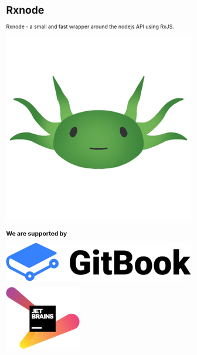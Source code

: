 # Rxnode

Rxnode - a small and fast wrapper around the nodejs API using RxJS.

![](.gitbook/assets/logo-0.5.png)

### We are supported by

![](.gitbook/assets/gitbook.svg)

![](.gitbook/assets/jetbrains-variant-2.png)

